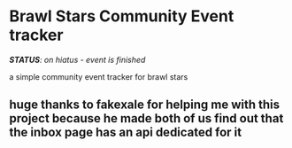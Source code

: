 # Brawl Stars Community Event tracker

***STATUS**: on hiatus - event is finished*

a simple community event tracker for brawl stars

## huge thanks to fakexale for helping me with this project because he made both of us find out that the inbox page has an api dedicated for it
